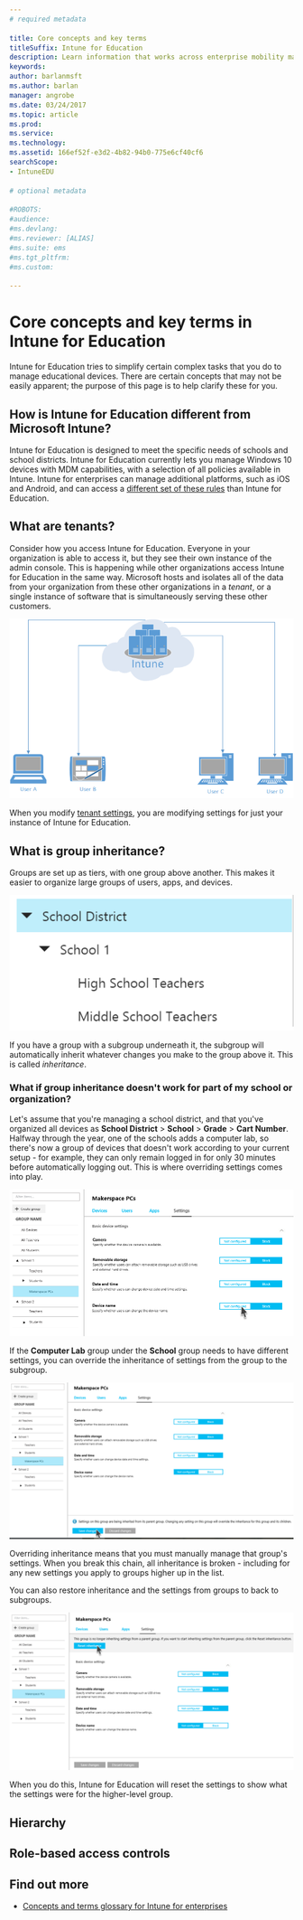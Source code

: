 ```yaml
---
# required metadata

title: Core concepts and key terms
titleSuffix: Intune for Education
description: Learn information that works across enterprise mobility management with Intune.
keywords:
author: barlanmsft
ms.author: barlan
manager: angrobe
ms.date: 03/24/2017
ms.topic: article
ms.prod:
ms.service:
ms.technology:
ms.assetid: 166ef52f-e3d2-4b82-94b0-775e6cf40cf6
searchScope:
- IntuneEDU

# optional metadata

#ROBOTS:
#audience:
#ms.devlang:
#ms.reviewer: [ALIAS]
#ms.suite: ems
#ms.tgt_pltfrm:
#ms.custom:

---
```


# Core concepts and key terms in Intune for Education

Intune for Education tries to simplify certain complex tasks that you do to manage educational devices. There are certain concepts that may not be easily apparent; the purpose of this page is to help clarify these for you.

## How is Intune for Education different from Microsoft Intune?
Intune for Education is designed to meet the specific needs of schools and school districts. Intune for Education currently lets you manage Windows 10 devices with MDM capabilities, with a selection of all policies available in Intune. Intune for enterprises can manage additional platforms, such as iOS and Android, and can access a [different set of these rules](https://docs.microsoft.com/intune-azure) than Intune for Education.

<!--[NOTE] You are also able to [access the full set of Intune management controls](https://docs.microsoft.com/intune-azure) as part of your access to Intune for Education-->

## What are tenants?

Consider how you access Intune for Education. Everyone in your organization is able to access it, but they see their own instance of the admin console. This is happening while other organizations access Intune for Education in the same way. Microsoft hosts and isolates all of the data from your organization from these other organizations in a _tenant_, or a single instance of software that is simultaneously serving these other customers.

  ![A diagram showing an instance of Intune, with multiple users accessing it from separate devices.](./media/basic-tenant-diagram.png)

When you modify [tenant settings](what-are-settings.md), you are modifying settings for just your instance of Intune for Education.

## What is group inheritance?

Groups are set up as tiers, with one group above another. This makes it easier to organize large groups of users, apps, and devices.

  ![A tree of groups of and subgroups.](./media/groups-002-inheritance.png)

If you have a group with a subgroup underneath it, the subgroup will automatically inherit whatever changes you make to the group above it. This is called _inheritance_.

### What if group inheritance doesn't work for part of my school or organization?

Let's assume that you're managing a school district, and that you've organized all devices as __School District__ > __School__ > __Grade__ > __Cart Number__. Halfway through the year, one of the schools adds a computer lab, so there's now a group of devices that doesn't work according to your current setup - for example, they can only remain logged in for only 30 minutes before automatically logging out. This is where overriding settings comes into play.

  ![Are you sure you want to override settings?](./media/groups-003-beginning-to-deviate-from-inheritance.png)

If the __Computer Lab__ group under the __School__ group needs to have different settings, you can override the inheritance of settings from the group to the subgroup.

  ![Beginning to deviate from inheritance.](./media/groups-004-are-you-sure-you-want-to-override-settings.png)

Overriding inheritance means that you must manually manage that group's settings. When you break this chain, all inheritance is broken - including for any new settings you apply to groups higher up in the list.

You can also restore inheritance and the settings from groups to back to subgroups.

  ![Resetting inheritance](./media/groups-005-reset-inheritance.png)

When you do this, Intune for Education will reset the settings to show what the settings were for the higher-level group.

## Hierarchy

## Role-based access controls


## Find out more

- [Concepts and terms glossary for Intune for enterprises](https://docs.microsoft.com/intune/understand-explore/intune-glossary)
